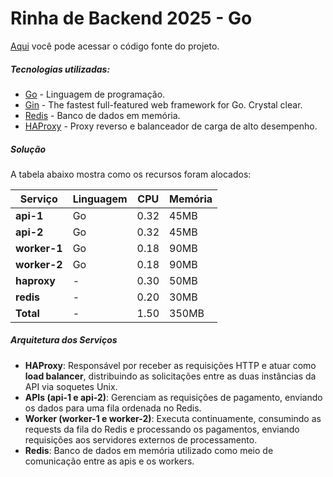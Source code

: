 # Rinha de Backend 2025 - Go

[Aqui](https://github.com/flads/rinha25/tree/go) você pode acessar o código fonte do projeto.

##### Tecnologias utilizadas:

* [Go](https://go.dev/) - Linguagem de programação.
* [Gin](https://gin-gonic.com/) - The fastest full-featured web framework for Go. Crystal clear.
* [Redis](https://redis.io/) - Banco de dados em memória.
* [HAProxy](https://www.haproxy.org/) - Proxy reverso e balanceador de carga de alto desempenho.

##### Solução

A tabela abaixo mostra como os recursos foram alocados:

| Serviço      | Linguagem | CPU  | Memória   |
|--------------|-----------|------|-----------|
| **api-1**    | Go        | 0.32 | 45MB      |
| **api-2**    | Go        | 0.32 | 45MB      |
| **worker-1** | Go        | 0.18 | 90MB      |
| **worker-2** | Go        | 0.18 | 90MB      |
| **haproxy**  | -         | 0.30 | 50MB      |
| **redis**    | -         | 0.20 | 30MB      |
| **Total**    | -         | 1.50 | 350MB     |

##### Arquitetura dos Serviços

- **HAProxy**: Responsável por receber as requisições HTTP e atuar como **load balancer**, distribuindo as solicitações entre as duas instâncias da API via soquetes Unix.
- **APIs (api-1 e api-2)**: Gerenciam as requisições de pagamento, enviando os dados para uma fila ordenada no Redis.
- **Worker (worker-1 e worker-2)**: Executa continuamente, consumindo as requests da fila do Redis e processando os pagamentos, enviando requisições aos servidores externos de processamento.
- **Redis**: Banco de dados em memória utilizado como meio de comunicação entre as apis e os workers.